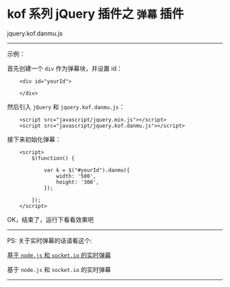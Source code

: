 # kof 系列 jQuery 插件之 `弹幕` 插件

jquery.kof.danmu.js

---

示例：

首先创建一个 `div` 作为弹幕块，并设置 id：

```
	<div id="yourId">

	</div>
```

然后引入 `jQuery` 和 `jquery.kof.danmu.js`：

```
	<script src="javascript/jquery.min.js"></script>
	<script src="javascript/jquery.kof.danmu.js"></script>
```

接下来初始化弹幕：

```
	<script>
		$(function() {

			var k = $("#yourId").danmu({
				width: '500', 
				height: '300',
			});	

		}); 
	</script>
```

OK，结束了，运行下看看效果吧

---

PS: 关于实时弹幕的话请看这个: 

[基于 `node.js` 和 `socket.io` 的实时弹幕](https://github.com/kof97/realtime-danmu.git)

基于 `node.js` 和 `socket.io` 的实时弹幕

---